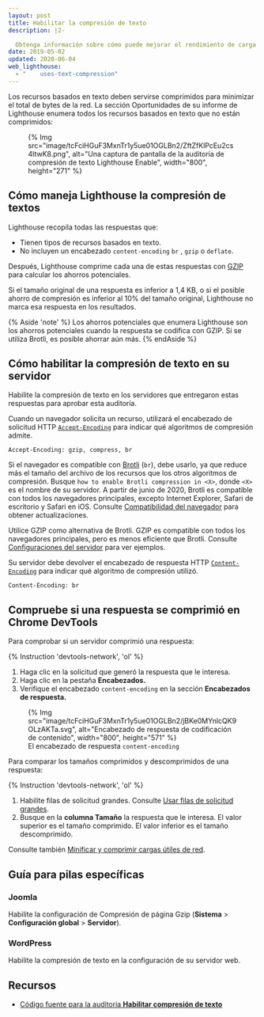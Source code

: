 ```yaml
---
layout: post
title: Habilitar la compresión de texto
description: |2-

  Obtenga información sobre cómo puede mejorar el rendimiento de carga de su página web al habilitar la compresión de texto.
date: 2019-05-02
updated: 2020-06-04
web_lighthouse:
  - "    uses-text-compression"
---
```


Los recursos basados en texto deben servirse comprimidos para minimizar el total de bytes de la red. La sección Oportunidades de su informe de Lighthouse enumera todos los recursos basados en texto que no están comprimidos:

<figure>{% Img src="image/tcFciHGuF3MxnTr1y5ue01OGLBn2/ZftZfKlPcEu2cs4ltwK8.png", alt="Una captura de pantalla de la auditoría de compresión de texto Lighthouse Enable", width="800", height="271" %}</figure>

## Cómo maneja Lighthouse la compresión de textos

Lighthouse recopila todas las respuestas que:

- Tienen tipos de recursos basados en texto.
- No incluyen un encabezado `content-encoding`  `br` , `gzip` o `deflate`.

Después, Lighthouse comprime cada una de estas respuestas con [GZIP](https://www.gnu.org/software/gzip/) para calcular los ahorros potenciales.

Si el tamaño original de una respuesta es inferior a 1,4 KB, o si el posible ahorro de compresión es inferior al 10% del tamaño original, Lighthouse no marca esa respuesta en los resultados.

{% Aside 'note' %} Los ahorros potenciales que enumera Lighthouse son los ahorros potenciales cuando la respuesta se codifica con GZIP. Si se utiliza Brotli, es posible ahorrar aún más. {% endAside %}

## Cómo habilitar la compresión de texto en su servidor

Habilite la compresión de texto en los servidores que entregaron estas respuestas para aprobar esta auditoría.

Cuando un navegador solicita un recurso, utilizará el encabezado de solicitud HTTP [`Accept-Encoding`](https://developer.mozilla.org/docs/Web/HTTP/Headers/Accept-Encoding) para indicar qué algoritmos de compresión admite.

```text
Accept-Encoding: gzip, compress, br
```

Si el navegador es compatible con [Brotli](https://opensource.googleblog.com/2015/09/introducing-brotli-new-compression.html) (`br`), debe usarlo, ya que reduce más el tamaño del archivo de los recursos que los otros algoritmos de compresión. Busque `how to enable Brotli compression in <X>`, donde `<X>` es el nombre de su servidor. A partir de junio de 2020, Brotli es compatible con todos los navegadores principales, excepto Internet Explorer, Safari de escritorio y Safari en iOS. Consulte [Compatibilidad del navegador](https://developer.mozilla.org/docs/Web/HTTP/Headers/Content-Encoding#Browser_compatibility) para obtener actualizaciones.

Utilice GZIP como alternativa de Brotli. GZIP es compatible con todos los navegadores principales, pero es menos eficiente que Brotli. Consulte [Configuraciones del servidor](https://github.com/h5bp/server-configs) para ver ejemplos.

Su servidor debe devolver el encabezado de respuesta HTTP [`Content-Encoding`](https://developer.mozilla.org/docs/Web/HTTP/Headers/Content-Encoding) para indicar qué algoritmo de compresión utilizó.

```text
Content-Encoding: br
```

## Compruebe si una respuesta se comprimió en Chrome DevTools

Para comprobar si un servidor comprimió una respuesta:

{% Instruction 'devtools-network', 'ol' %}

1. Haga clic en la solicitud que generó la respuesta que le interesa.
2. Haga clic en la pestaña **Encabezados.**
3. Verifique el encabezado `content-encoding` en la sección **Encabezados de respuesta.**

<figure>{% Img src="image/tcFciHGuF3MxnTr1y5ue01OGLBn2/jBKe0MYnlcQK9OLzAKTa.svg", alt="Encabezado de respuesta de codificación de contenido",  width="800", height="571" %} <figcaption> El encabezado de respuesta <code>content-encoding</code></figcaption></figure>

Para comparar los tamaños comprimidos y descomprimidos de una respuesta:

{% Instruction 'devtools-network', 'ol' %}

1. Habilite filas de solicitud grandes. Consulte [Usar filas de solicitud grandes](https://developers.google.com/web/tools/chrome-devtools/network/reference#request-rows).
2. Busque en la **columna Tamaño** la respuesta que le interesa. El valor superior es el tamaño comprimido. El valor inferior es el tamaño descomprimido.

Consulte también [Minificar y comprimir cargas útiles de red](/reduce-network-payloads-using-text-compression).

## Guía para pilas específicas

### Joomla

Habilite la configuración de Compresión de página Gzip (**Sistema** &gt; **Configuración global** &gt; **Servidor**).

### WordPress

Habilite la compresión de texto en la configuración de su servidor web.

## Recursos

- [Código fuente para la auditoría **Habilitar compresión de texto**](https://github.com/GoogleChrome/lighthouse/blob/master/lighthouse-core/audits/byte-efficiency/uses-text-compression.js)
